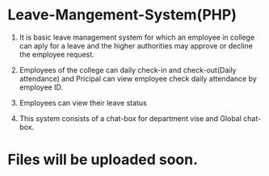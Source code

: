 # Leave-Mangement-System(PHP)

1) It is basic leave management system for which an employee in college can aply for a leave and the higher authorities may approve or decline the employee request.

2) Employees of the college can daily check-in and check-out(Daily attendance) and Pricipal can view employee check daily attendance by employee ID.

3) Employees can view their leave status

4) This system consists of a chat-box for department vise and Global chat-box.


# Files will be uploaded soon.
